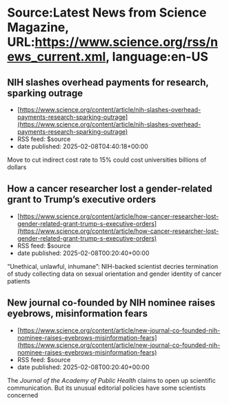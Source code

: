 # Source:Latest News from Science Magazine, URL:https://www.science.org/rss/news_current.xml, language:en-US

## NIH slashes overhead payments for research, sparking outrage
 - [https://www.science.org/content/article/nih-slashes-overhead-payments-research-sparking-outrage](https://www.science.org/content/article/nih-slashes-overhead-payments-research-sparking-outrage)
 - RSS feed: $source
 - date published: 2025-02-08T04:40:18+00:00

Move to cut indirect cost rate to 15% could cost universities billions of dollars

## How a cancer researcher lost a gender-related grant to Trump’s executive orders
 - [https://www.science.org/content/article/how-cancer-researcher-lost-gender-related-grant-trump-s-executive-orders](https://www.science.org/content/article/how-cancer-researcher-lost-gender-related-grant-trump-s-executive-orders)
 - RSS feed: $source
 - date published: 2025-02-08T00:20:40+00:00

“Unethical, unlawful, inhumane”: NIH-backed scientist decries termination of study collecting data on sexual orientation and gender identity of cancer patients

## New journal co-founded by NIH nominee raises eyebrows, misinformation fears
 - [https://www.science.org/content/article/new-journal-co-founded-nih-nominee-raises-eyebrows-misinformation-fears](https://www.science.org/content/article/new-journal-co-founded-nih-nominee-raises-eyebrows-misinformation-fears)
 - RSS feed: $source
 - date published: 2025-02-08T00:20:40+00:00

The <cite>Journal of the Academy of Public Health</cite> claims to open up scientific communication. But its unusual editorial policies have some scientists concerned


